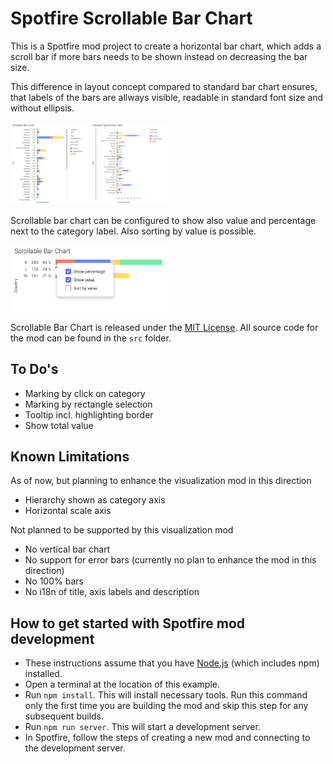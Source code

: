 # Spotfire Scrollable Bar Chart

This is a Spotfire mod project to create a horizontal bar chart, which adds a scroll bar if more bars needs to be shown instead on decreasing the bar size.

This difference in layout concept compared to standard bar chart ensures, that labels of the bars are allways visible, readable in standard font size and without ellipsis. 

<img src="https://github.com/hski-github/spotfire-scrollable-bar-chart/blob/main/screenshots/screenshot-scrollable-vs-standard-bar-chart.png?raw=true" width="50%">

Scrollable bar chart can be configured to show also value and percentage next to the category label. Also sorting by value is possible. 

<img src="https://github.com/hski-github/spotfire-scrollable-bar-chart/blob/main/screenshots/screenshots-configuration-options.png?raw=true" width="50%">

Scrollable Bar Chart is released under the [MIT License](LICENSE). All source code for the mod can be found in the `src` folder.

## To Do's

- Marking by click on category
- Marking by rectangle selection
- Tooltip incl. highlighting border
- Show total value

## Known Limitations 

As of now, but planning to enhance the visualization mod in this direction

- Hierarchy shown as category axis
- Horizontal scale axis

Not planned to be supported by this visualization mod

- No vertical bar chart
- No support for error bars (currently no plan to enhance the mod in this direction)
- No 100% bars
- No i18n of title, axis labels and description


## How to get started with Spotfire mod development 

- These instructions assume that you have [Node.js](https://nodejs.org/en/) (which includes npm) installed.
- Open a terminal at the location of this example.
- Run `npm install`. This will install necessary tools. Run this command only the first time you are building the mod and skip this step for any subsequent builds.
- Run `npm run server`. This will start a development server.
- In Spotfire, follow the steps of creating a new mod and connecting to the development server.

